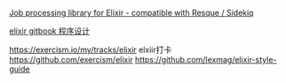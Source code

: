 [Job processing library for Elixir - compatible with Resque / Sidekiq](https://github.com/akira/exq
)  

[elixir gitbook 程序设计](https://wizardforcel.gitbooks.io/programming-elixir/content/)  

https://exercism.io/my/tracks/elixir elxiir打卡
https://github.com/exercism/elixir 
https://github.com/lexmag/elixir-style-guide 